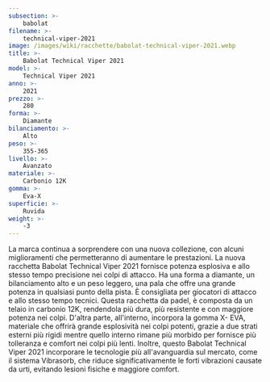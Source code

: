 ```yaml
---
subsection: >-
    babolat
filename: >-
    technical-viper-2021
image: /images/wiki/racchette/babolat-technical-viper-2021.webp
title: >-
    Babolat Technical Viper 2021
model: >-
    Technical Viper 2021
anno: >-
    2021
prezzo: >-
    280
forma: >-
    Diamante
bilanciamento: >-
    Alto
peso: >-
    355-365
livello: >-
    Avanzato
materiale: >-
    Carbonio 12K
gomma: >-
    Eva-X
superficie: >-
    Ruvida
weight: >-
    -3
---
```

La marca continua a sorprendere con una nuova collezione, con alcuni miglioramenti che permetteranno di aumentare le prestazioni. La nuova racchetta Babolat Technical Viper 2021 fornisce potenza esplosiva e allo stesso tempo precisione nei colpi di attacco. Ha una forma a diamante, un bilanciamento alto e un peso leggero, una pala che offre una grande potenza in qualsiasi punto della pista. È consigliata per giocatori di attacco e allo stesso tempo tecnici. Questa racchetta da padel, è composta da un telaio in carbonio 12K, rendendola più dura, più resistente e con maggiore potenza nei colpi. D'altra parte, all'interno, incorpora la gomma X- EVA, materiale che offrirà grande esplosività nei colpi potenti, grazie a due strati esterni più rigidi mentre quello interno rimane più morbido per fornisce più tolleranza e comfort nei colpi più lenti. Inoltre, questo Babolat Technical Viper 2021 incorporare le tecnologie più all'avanguardia sul mercato, come il sistema Vibrasorb, che riduce significativamente le forti vibrazioni causate da urti, evitando lesioni fisiche e maggiore comfort.